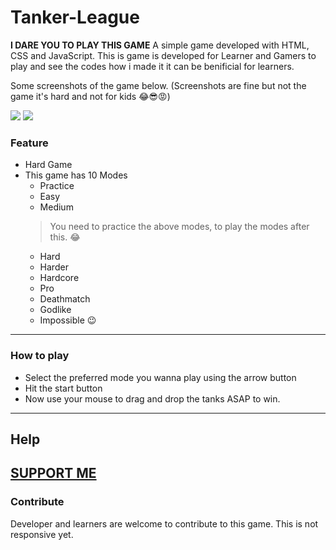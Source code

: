 # Tanker-League

**I DARE YOU TO PLAY THIS GAME**
A simple game developed with HTML, CSS and JavaScript. This is game is developed for Learner and Gamers to play and see the codes how i made it it can be benificial for learners.

Some screenshots of the game below. (Screenshots are fine but not the game it's hard and not for kids 😂😎😡)

<img src="https://cdn.hashnode.com/res/hashnode/image/upload/v1607009111397/hj104242L.png?auto=compress">
<img src="https://cdn.hashnode.com/res/hashnode/image/upload/v1607009075388/6PfPCiWwT.png?auto=compress">

### Feature
- Hard Game
- This game has 10 Modes
  - Practice
  - Easy
  - Medium
  > You need to practice the above modes, to play the modes after this. 😂 
  - Hard
  - Harder
  - Hardcore
  - Pro
  - Deathmatch
  - Godlike
  - Impossible 😉
 
<hr>

### How to play

- Select the preferred mode you wanna play using the arrow button
- Hit the start button
- Now use your mouse to drag and drop the tanks ASAP to win.

<hr>

## Help

<a href="https://www.buymeacoffee.com/rahxuls" target="_blank">
  <h2>SUPPORT ME</h2>
</a>

### Contribute

Developer and learners are welcome to contribute to this game. 
This is not responsive yet. 
